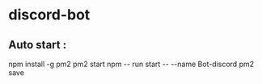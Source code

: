 # discord-bot

## Auto start :
npm install -g pm2
pm2 start npm -- run start -- --name Bot-discord
pm2 save